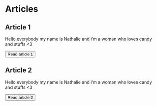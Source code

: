 # Articles

## Article 1
Hello everybody my name is Nathalie and i'm a woman who loves candy and stuffs <3

<button id="read-article-1">Read article 1</button>


## Article 2
Hello everybody my name is Nathalie and i'm a woman who loves candy and stuffs <3

<button id="read-article-2">Read article 2</button>

